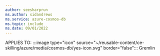 ```yaml
---
author: seesharprun
ms.author: sidandrews
ms.service: azure-cosmos-db
ms.topic: include
ms.date: 09/01/2022
---
```


APPLIES TO:
:::image type="icon" source="~/reusable-content/ce-skilling/azure/media/cosmos-db/yes-icon.svg" border="false":::
Gremlin
